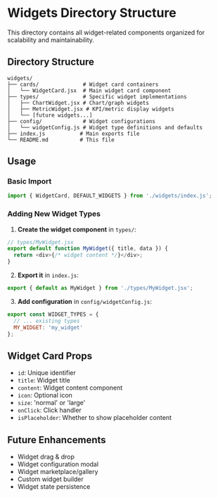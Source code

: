 # Widgets Directory Structure

This directory contains all widget-related components organized for scalability and maintainability.

## Directory Structure

```
widgets/
├── cards/              # Widget card containers
│   └── WidgetCard.jsx  # Main widget card component
├── types/              # Specific widget implementations
│   ├── ChartWidget.jsx # Chart/graph widgets
│   ├── MetricWidget.jsx # KPI/metric display widgets
│   └── [future widgets...]
├── config/             # Widget configurations
│   └── widgetConfig.js # Widget type definitions and defaults
├── index.js           # Main exports file
└── README.md          # This file
```

## Usage

### Basic Import
```javascript
import { WidgetCard, DEFAULT_WIDGETS } from './widgets/index.js';
```

### Adding New Widget Types

1. **Create the widget component** in `types/`:
```javascript
// types/MyWidget.jsx
export default function MyWidget({ title, data }) {
  return <div>{/* widget content */}</div>;
}
```

2. **Export it** in `index.js`:
```javascript
export { default as MyWidget } from './types/MyWidget.jsx';
```

3. **Add configuration** in `config/widgetConfig.js`:
```javascript
export const WIDGET_TYPES = {
  // ... existing types
  MY_WIDGET: 'my_widget'
};
```

## Widget Card Props

- `id`: Unique identifier
- `title`: Widget title
- `content`: Widget content component
- `icon`: Optional icon
- `size`: 'normal' or 'large'
- `onClick`: Click handler
- `isPlaceholder`: Whether to show placeholder content

## Future Enhancements

- Widget drag & drop
- Widget configuration modal
- Widget marketplace/gallery
- Custom widget builder
- Widget state persistence 